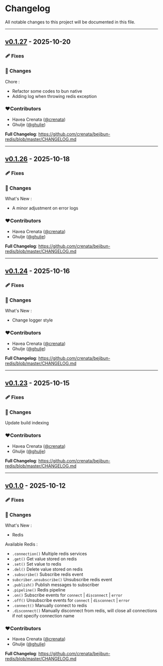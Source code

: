 # Changelog
All notable changes to this project will be documented in this file.

---

## [v0.1.27](https://github.com/crenata/bejibun-redis/compare/v0.1.26...v0.1.27) - 2025-10-20

### 🩹 Fixes

### 📖 Changes
Chore :
- Refactor some codes to bun native
- Adding log when throwing redis exception

### ❤️Contributors
- Havea Crenata ([@crenata](https://github.com/crenata))
- Ghulje ([@ghulje](https://github.com/ghulje))

**Full Changelog**: https://github.com/crenata/bejibun-redis/blob/master/CHANGELOG.md

---

## [v0.1.26](https://github.com/crenata/bejibun-redis/compare/v0.1.24...v0.1.26) - 2025-10-18

### 🩹 Fixes

### 📖 Changes
What's New :
- A minor adjustment on error logs

### ❤️Contributors
- Havea Crenata ([@crenata](https://github.com/crenata))
- Ghulje ([@ghulje](https://github.com/ghulje))

**Full Changelog**: https://github.com/crenata/bejibun-redis/blob/master/CHANGELOG.md

---

## [v0.1.24](https://github.com/crenata/bejibun-redis/compare/v0.1.23...v0.1.24) - 2025-10-16

### 🩹 Fixes

### 📖 Changes
What's New :
- Change logger style

### ❤️Contributors
- Havea Crenata ([@crenata](https://github.com/crenata))
- Ghulje ([@ghulje](https://github.com/ghulje))

**Full Changelog**: https://github.com/crenata/bejibun-redis/blob/master/CHANGELOG.md

---

## [v0.1.23](https://github.com/crenata/bejibun-redis/compare/v0.1.0...v0.1.23) - 2025-10-15

### 🩹 Fixes

### 📖 Changes
Update build indexing

### ❤️Contributors
- Havea Crenata ([@crenata](https://github.com/crenata))
- Ghulje ([@ghulje](https://github.com/ghulje))

**Full Changelog**: https://github.com/crenata/bejibun-redis/blob/master/CHANGELOG.md

---

## [v0.1.0](https://github.com/crenata/bejibun-redis/compare/v0.1.0...v0.1.0) - 2025-10-12

### 🩹 Fixes

### 📖 Changes
What's New :
- Redis

Available Redis :
- `.connection()` Multiple redis services
- `.get()` Get value stored on redis
- `.set()` Set value to redis
- `.del()` Delete value stored on redis
- `.subscribe()` Subscribe redis event
- `subcriber.unsubscribe()` Unsubscribe redis event
- `.publish()` Publish messages to subscriber
- `.pipeline()` Redis pipeline
- `.on()` Subscribe events for `connect` | `disconnect` | `error`
- `.off()` Unsubscribe events for `connect` | `disconnect` | `error`
- `.connect()` Manually connect to redis
- `.disconnect()` Manually disconnect from redis, will close all connections if not specify connection name

### ❤️Contributors
- Havea Crenata ([@crenata](https://github.com/crenata))
- Ghulje ([@ghulje](https://github.com/ghulje))

**Full Changelog**: https://github.com/crenata/bejibun-redis/blob/master/CHANGELOG.md